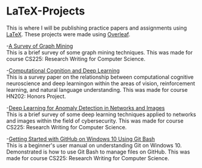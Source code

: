 # LaTeX-Projects
This is where I will be publishing practice papers and assignments using [LaTeX](https://www.latex-project.org/). These projects were made using [Overleaf](https://www.overleaf.com/).

-[A Survey of Graph Mining](A-Survey-of-Graph-Mining/A-Survey-of-Graph-Mining-AndyMalinsky.pdf) <br />
This is a brief survey of some graph mining techniques. This was made for course CS225: Research Writing for Computer Science.

-[Computational Cognition and Deep Learning](Computational-Cognition-and-Deep-Learning/Computational-Cognition-and-Deep-Learning-AndyMalinsky.pdf) <br />
This is a survey paper on the relationship between computational cognitive neuroscience and deep learningon within the areas of vision, reinforcement learning, and natural language understanding. This was made for course HN202: Honors Project.

-[Deep Learning for Anomaly Detection in Networks and Images](Deep-Learning-for-Anomaly-Detection-in-Networks-and-Images/Deep-Learning-for-Anomaly-Detection-in-Networks-and-Images-AndyMalinsky.pdf) <br />
This is a brief survey of some deep learning techniques applied to networks and images within the field of cybersecurity. This was made for course CS225: Research Writing for Computer Science.

-[Getting Started with GitHub on Windows 10 Using Git Bash](Getting-Started-with-GitHub-on-Windows-10-Using-Git-Bash/Getting-Started-with-GitHub-on-Windows-10-Using-Git-Bas-AndyMalinsky.pdf) <br />
This is a beginner's user manual on understanding Git on Windows 10. Demonstrated is how to use Git Bash to manage files on GitHub. This was made for course CS225: Research Writing for Computer Science.


